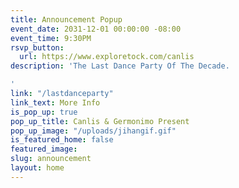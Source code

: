 ```yaml
---
title: Announcement Popup
event_date: 2031-12-01 00:00:00 -08:00
event_time: 9:30PM
rsvp_button:
  url: https://www.exploretock.com/canlis
description: 'The Last Dance Party Of The Decade.

'
link: "/lastdanceparty"
link_text: More Info
is_pop_up: true
pop_up_title: Canlis & Germonimo Present
pop_up_image: "/uploads/jihangif.gif"
is_featured_home: false
featured_image: 
slug: announcement
layout: home
---
```


